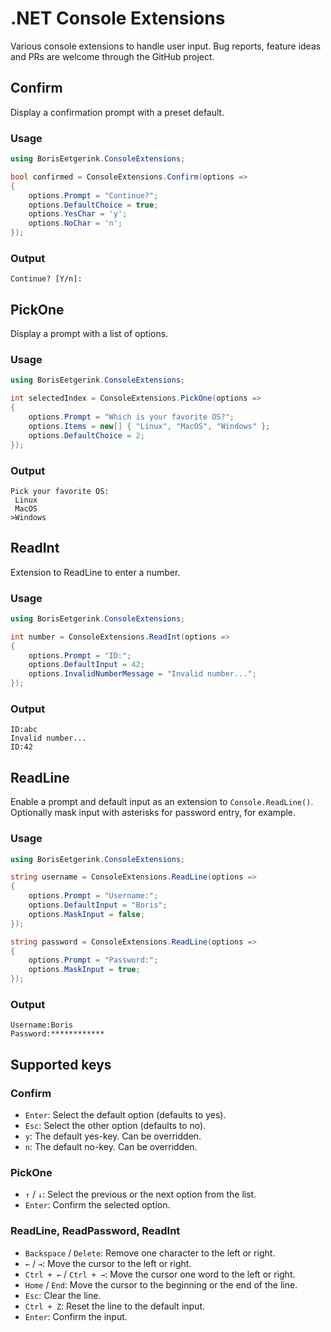 # .NET Console Extensions

Various console extensions to handle user input. Bug reports, feature ideas and PRs are welcome through the GitHub project. 

## Confirm

Display a confirmation prompt with a preset default.

### Usage

```csharp
using BorisEetgerink.ConsoleExtensions;

bool confirmed = ConsoleExtensions.Confirm(options =>
{
    options.Prompt = "Continue?";
    options.DefaultChoice = true;
    options.YesChar = 'y';
    options.NoChar = 'n';
});
```

### Output

```
Continue? [Y/n]:
```

## PickOne

Display a prompt with a list of options.

### Usage

```csharp
using BorisEetgerink.ConsoleExtensions;

int selectedIndex = ConsoleExtensions.PickOne(options =>
{
    options.Prompt = "Which is your favorite OS?";
    options.Items = new[] { "Linux", "MacOS", "Windows" };
    options.DefaultChoice = 2;
});
```

### Output

```
Pick your favorite OS:
 Linux
 MacOS
>Windows
```

## ReadInt

Extension to ReadLine to enter a number.

### Usage

```csharp
using BorisEetgerink.ConsoleExtensions;

int number = ConsoleExtensions.ReadInt(options =>
{
    options.Prompt = "ID:";
    options.DefaultInput = 42;
    options.InvalidNumberMessage = "Invalid number...";
});
```

### Output

```
ID:abc
Invalid number...
ID:42
```

## ReadLine

Enable a prompt and default input as an extension to `Console.ReadLine()`.
Optionally mask input with asterisks for password entry, for example.

### Usage

```csharp
using BorisEetgerink.ConsoleExtensions;

string username = ConsoleExtensions.ReadLine(options =>
{
    options.Prompt = "Username:";
    options.DefaultInput = "Boris";
    options.MaskInput = false;
});

string password = ConsoleExtensions.ReadLine(options =>
{
    options.Prompt = "Password:";
    options.MaskInput = true;
});
```

### Output

```
Username:Boris
Password:************
```

## Supported keys

### Confirm

* `Enter`: Select the default option (defaults to yes).
* `Esc`: Select the other option (defaults to no).
* `y`: The default yes-key. Can be overridden.
* `n`: The default no-key. Can be overridden.

### PickOne

* `↑` / `↓`: Select the previous or the next option from the list.
* `Enter`: Confirm the selected option.

### ReadLine, ReadPassword, ReadInt

* `Backspace` / `Delete`: Remove one character to the left or right.
* `←` / `→`: Move the cursor to the left or right.
* `Ctrl + ←` / `Ctrl + →`: Move the cursor one word to the left or right.
* `Home` / `End`: Move the cursor to the beginning or the end of the line.
* `Esc`: Clear the line.
* `Ctrl + Z`: Reset the line to the default input.
* `Enter`: Confirm the input.
